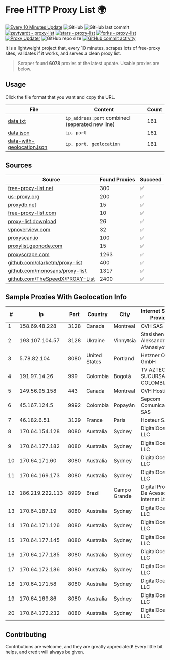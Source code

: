 
# Free HTTP Proxy List 🌍

[![Every 10 Minutes Update](https://github.com/mertguvencli/http-proxy-list/actions/workflows/main.yml/badge.svg?branch=main)](https://github.com/mertguvencli/http-proxy-list/actions/workflows/main.yml)
![GitHub](https://img.shields.io/github/license/mertguvencli/http-proxy-list)
![GitHub last commit](https://img.shields.io/github/last-commit/mertguvencli/http-proxy-list)
[![zevtyardt - proxy-list](https://img.shields.io/static/v1?label=zevtyardt&message=proxy-list&color=blue&logo=github)](https://github.com/zevtyardt/proxy-list "Go to GitHub repo")
[![stars - proxy-list](https://img.shields.io/github/stars/zevtyardt/proxy-list?style=social)](https://github.com/zevtyardt/proxy-list)
[![forks - proxy-list](https://img.shields.io/github/forks/zevtyardt/proxy-list?style=social)](https://github.com/zevtyardt/proxy-list)
[![Proxy Updater](https://github.com/zevtyardt/proxy-list/workflows/Proxy%20Updater/badge.svg)](https://github.com/zevtyardt/proxy-list/actions?query=workflow:"Proxy+Updater")
![GitHub repo size](https://img.shields.io/github/repo-size/zevtyardt/proxy-list)
[![GitHub commit activity](https://img.shields.io/github/commit-activity/m/zevtyardt/proxy-list?logo=commits)](https://github.com/zevtyardt/proxy-list/commits/main)

It is a lightweight project that, every 10 minutes, scrapes lots of free-proxy sites, validates if it works, and serves a clean proxy list.

> Scraper found **6078** proxies at the latest update. Usable proxies are below.

## Usage

Click the file format that you want and copy the URL.

|File|Content|Count|
|----|-------|-----|
|[data.txt](https://raw.githubusercontent.com/mertguvencli/http-proxy-list/main/proxy-list/data.txt)|`ip_address:port` combined (seperated new line)|161|
|[data.json](https://raw.githubusercontent.com/mertguvencli/http-proxy-list/main/proxy-list/data.json)|`ip, port`|161|
|[data-with-geolocation.json](https://raw.githubusercontent.com/mertguvencli/http-proxy-list/main/proxy-list/data-with-geolocation.json)|`ip, port, geolocation`|161|

## Sources

|Source|Found Proxies|Succeed|
|------|-------------|-------|
|[free-proxy-list.net](https://free-proxy-list.net)|300|✅|
|[us-proxy.org](https://www.us-proxy.org)|200|✅|
|[proxydb.net](http://proxydb.net)|15|✅|
|[free-proxy-list.com](https://free-proxy-list.com/?page=&port=&type%5B%5D=http&type%5B%5D=https&up_time=0&search=Search)|10|✅|
|[proxy-list.download](https://www.proxy-list.download/HTTP)|26|✅|
|[vpnoverview.com](https://vpnoverview.com/privacy/anonymous-browsing/free-proxy-servers)|32|✅|
|[proxyscan.io](https://www.proxyscan.io)|100|✅|
|[proxylist.geonode.com](https://proxylist.geonode.com/api/proxy-list?limit=300&page=1&sort_by=lastChecked&sort_type=desc&protocols=http,https)|15|✅|
|[proxyscrape.com](https://api.proxyscrape.com/v2/?request=displayproxies&protocol=http&timeout=10000&country=all&ssl=all&anonymity=all)|1263|✅|
|[github.com/clarketm/proxy-list](https://raw.githubusercontent.com/clarketm/proxy-list/master/proxy-list-raw.txt)|400|✅|
|[github.com/monosans/proxy-list](https://raw.githubusercontent.com/monosans/proxy-list/main/proxies/http.txt)|1317|✅|
|[github.com/TheSpeedX/PROXY-List](https://raw.githubusercontent.com/TheSpeedX/PROXY-List/master/http.txt)|2400|✅|


## Sample Proxies With Geolocation Info

|#|Ip|Port|Country|City|Internet Service Provider|
|-|--|----|-------|----|-------------------------|
|1|158.69.48.228|3128|Canada|Montreal|OVH SAS|
|2|193.107.104.57|3128|Ukraine|Vinnytsia|Stasishen Aleksandr Afanasiyovich|
|3|5.78.82.104|8080|United States|Portland|Hetzner Online GmbH|
|4|191.97.14.26|999|Colombia|Bogotá|TV AZTECA SUCURSAL COLOMBIA|
|5|149.56.95.158|443|Canada|Montreal|OVH Hosting|
|6|45.167.124.5|9992|Colombia|Popayán|Sepcom Comunicaciones SAS|
|7|46.182.6.51|3129|France|Paris|Hosteur SAS|
|8|170.64.154.128|8080|Australia|Sydney|DigitalOcean, LLC|
|9|170.64.177.182|8080|Australia|Sydney|DigitalOcean, LLC|
|10|170.64.171.60|8080|Australia|Sydney|DigitalOcean, LLC|
|11|170.64.169.173|8080|Australia|Sydney|DigitalOcean, LLC|
|12|186.219.222.113|8999|Brazil|Campo Grande|Digital Provedor De Acesso A Internet Ltda|
|13|170.64.187.19|8080|Australia|Sydney|DigitalOcean, LLC|
|14|170.64.171.126|8080|Australia|Sydney|DigitalOcean, LLC|
|15|170.64.177.145|8080|Australia|Sydney|DigitalOcean, LLC|
|16|170.64.177.185|8080|Australia|Sydney|DigitalOcean, LLC|
|17|170.64.172.186|8080|Australia|Sydney|DigitalOcean, LLC|
|18|170.64.171.58|8080|Australia|Sydney|DigitalOcean, LLC|
|19|170.64.169.86|8080|Australia|Sydney|DigitalOcean, LLC|
|20|170.64.172.232|8080|Australia|Sydney|DigitalOcean, LLC|



## Contributing

Contributions are welcome, and they are greatly appreciated! Every
little bit helps, and credit will always be given.

